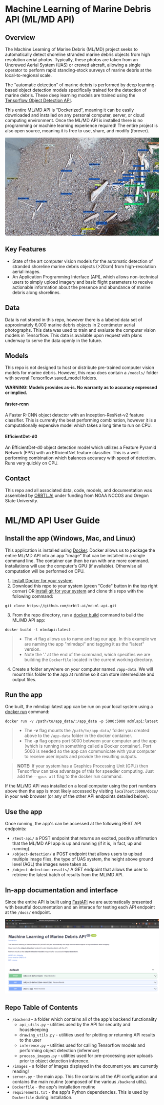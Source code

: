# Machine Learning of Marine Debris API (ML/MD API)
## Overview
The Machine Learning of Marine Debris (ML/MD) project seeks to automatically detect shoreline stranded marine debris objects from high resolution aerial photos. Typically, these photos are taken from an Uncrewed Aerial System (UAS) or crewed aircraft, allowing a single operator to perform rapid standing-stock surveys of marine debris at the local-to-regional scale.

The "automatic detection" of marine debris is performed by deep learning-based object detection models specifically trained for the detection of marine debris. These deep learning models are trained using the [Tensorflow Object Detection API](https://github.com/tensorflow/models/blob/master/research/object_detection/README.md).

This entire ML/MD API is "Dockerized", meaning it can be easily downloaded and installed on any personal computer, server, or cloud computing environment. Once the ML/MD API is installed there is no programming or machine learning experience required! The entire project is also open source, meaning it is free to use, share, and modify (forever). 

![An image showing detections of plastic, wood, and other manmade marine debris along a complex shoreline image.](https://github.com/orbtl-ai/md-ml-api/blob/main/images/api_demo_main.png)

## Key Features
 - State of the art computer vision models for the automatic detection of stranded shoreline marine debris objects (>20cm) from high-resolution aerial images.
 - An Application Programming Interface (API), which allows non-technical users to simply upload imagery and basic flight parameters to receive actionable information about the presence and abundance of marine debris along shorelines.

## Data
Data is not stored in this repo, however there is a labeled data set of approximately 6,000 marine debris objects in 2 centimeter aerial photographs. This data was used to train and evaluate the computer vision models in Tensorflow. This data is available upon request with plans underway to serve the data openly in the future.
## Models
This repo is not designed to host or distribute pre-trained computer vision models for marine debris. However, this repo does contain a ```/models/``` folder with several [Tensorflow saved_model folders](https://www.tensorflow.org/guide/saved_model).

**WARNING: Models provides as-is. No warranty as to accuracy expressed or implied.**

#### faster-rcnn
A Faster R-CNN object detector with an Inception-ResNet-v2 feature classifier. This is currently the best performing combination, however it is a computationally expensive model which takes a long time to run on CPU.
#### EfficientDet-d0
An EfficientDet-d0 object detection model which utilizes a Feature Pyramid Network (FPN) with an EfficientNet feature classifier. This is a well performing combination which balances accuracy with speed of detection. Runs very quickly on CPU.
## Contact
This repo and all associated data, code, models, and documentation was assembled by [ORBTL.AI](ross@orbtl.ai) under funding from NOAA NCCOS and Oregon State University.
# ML/MD API User Guide
## Install the app (Windows, Mac, and Linux)
This application is installed using [Docker](https://www.docker.com/). Docker allows us to package the entire ML/MD API into an app "image" that can be installed in a single command line. The container can then be run with one more command. Installations will use the computer's GPU (if available). Otherwise all computation will be performed on CPU.

1. [Install Docker for your system](https://docs.docker.com/engine/install/)
2. Download this repo to your system (green "Code" button in the top right corner) OR [install git for your system](https://git-scm.com/) and clone this repo with the following command:
```
git clone https://github.com/orbtl-ai/md-ml-api.git
```
3. From the repo directory, run a [docker build](https://docs.docker.com/engine/reference/commandline/build/) command to build the ML/MD API app:
```
docker build -t mlmdapi:latest .
```
> - The **-t** flag allows us to name and tag our app. In this example we are naming the app "mlmdapi" and tagging it as the "latest" version.
> - Note the '.' at the end of the command, which specifies we are building the ```Dockerfile``` located in the current working directory.

4. Create a folder anywhere on your computer named ```/app-data```. We will mount this folder to the app at runtime so it can store intermediate and output files.

## Run the app
One built, the mlmdapi:latest app can be run on your local system using a [docker run](https://docs.docker.com/engine/reference/commandline/run/) command:
```
docker run -v /path/to/app_data/:/app_data -p 5000:5000 mdmlapi:latest
```
> - The **-v** flag mounts the ```/path/to/app-data/``` folder you created above to the ```/app-data``` folder in the docker container.<br>
> - The **-p** flag opens port 5000 between your computer and the app (which is running in something called a Docker container). Port 5000 is needed so the app can communicate with your computer to receive user inputs and provide the resulting outputs.<br>

> **NOTE:** If your system has a Graphics Processing Unit (GPU) then Tensorflow can take advantage of this for speedier computing. Just add the ```--gpus all``` flag to the docker run command.

If the ML/MD API was installed on a local computer using the port numbers above then the app is most likely accessed by visiting ```localhost:5000/docs/``` in your web browser (or any of the other API endpoints detailed below).

## Use the app
Once running, the app's can be accessed at the following REST API endpoints:
- ```/test-api/``` a POST endpoint that returns an excited, positive affirmation that the ML/MD API app is up and running (if it is, in fact, up and running).
- ```/object-detection/``` a POST endpoint that allows users to upload multiple image files, the type of UAS system, the height above ground level (AGL) the images were taken at.
- ```/object-detection-results/``` A GET endpoint that allows the user to retrieve the latest batch of results from the ML/MD API.

## In-app documentation and interface
Since the entire API is built using [FastAPI](https://fastapi.tiangolo.com/) we are automatically presented with beautful documentation and an interace for testing each API endpoint at the ```/docs/``` endpoint.

![An image showing the API's /docs/ page, which shows additional app info and a testing interface.](https://github.com/orbtl-ai/md-ml-api/blob/main/images/api_docs_v02.png)

## Repo Table of Contents
- ```/backend``` - a folder which contains all of the app's backend functionality
  - ```api_utils.py``` - utilities used by the API for security and housekeeping
  - ```drawing_utils.py``` - utilities used for plotting or returning API results to the user
  - ```inference.py``` - utilities used for calling Tensorflow models and performing object detection (inference)
  - ```process_images.py``` - utilities used for pre-processing user uploads prior to object detection inference.
- ```/images``` - a folder of images displayed in the document you are currently reading!
- ```server.py``` - the main app. This file contains all the API configuration and contains the main routine (composed of the various ```/backend``` utils).
- ```Dockerfile``` - the app's installation routine
- ```requirements.txt``` - the app's Python dependencies. This is used by ```Dockerfile``` during installation.

